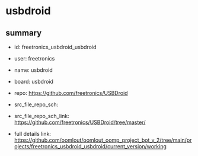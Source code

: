 # usbdroid
 
## summary 
* id: freetronics_usbdroid_usbdroid
* user: freetronics
* name: usbdroid
* board: usbdroid
* repo: https://github.com/freetronics/USBDroid



* src_file_repo_sch: 
* src_file_repo_sch_link: https://github.com/freetronics/USBDroid/tree/master/
* full details link: https://github.com/oomlout/oomlout_oomp_project_bot_v_2/tree/main/projects/freetronics_usbdroid_usbdroid/current_version/working  







